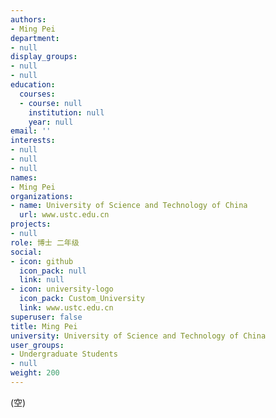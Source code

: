 ```yaml
---
authors:
- Ming Pei
department:
- null
display_groups:
- null
- null
education:
  courses:
  - course: null
    institution: null
    year: null
email: ''
interests:
- null
- null
- null
names:
- Ming Pei
organizations:
- name: University of Science and Technology of China
  url: www.ustc.edu.cn
projects:
- null
role: 博士 二年级
social:
- icon: github
  icon_pack: null
  link: null
- icon: university-logo
  icon_pack: Custom_University
  link: www.ustc.edu.cn
superuser: false
title: Ming Pei
university: University of Science and Technology of China
user_groups:
- Undergraduate Students
- null
weight: 200
---
```


(空)
